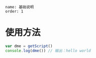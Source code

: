 ```preyaml
name: 基础说明
order: 1
```

# 使用方法

```javascript
var dme = getScript()
console.log(dme()) // 输出：hello world
```